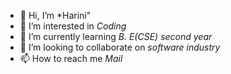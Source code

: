 - 👋 Hi, I’m *Harini"
- 👀 I’m interested in *Coding*
- 🌱 I’m currently learning *B. E(CSE) second year*
- 💞️ I’m looking to collaborate on *software industry*
- 📫 How to reach me *Mail*

<!---
Harini is a ✨ special ✨ repository because its `README.md` (this file) appears on your GitHub profile.
You can click the Preview link to take a look at your changes.
--->
